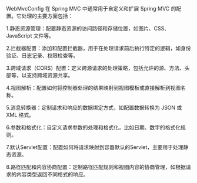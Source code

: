 WebMvcConfig 在 Spring MVC 中通常用于自定义和扩展 Spring MVC 的配置。它处理的主要方面包括：       

1.静态资源管理：配置静态资源的访问路径和存储位置，如图片、CSS、JavaScript 文件等。        
       
2.拦截器配置：添加和配置拦截器，用于在处理请求前后执行特定的逻辑，如身份验证、日志记录、权限检查等。      

3.跨域请求（CORS）配置：定义跨源请求的处理策略，包括允许的源、方法、头部等，以支持跨域资源共享。         

4.视图解析：配置如何将控制器处理的结果映射到视图模板或直接解析到视图名称。        

5.消息转换器：定制请求和响应的数据绑定方式，如配置数据转换为 JSON 或 XML 格式。       
      
6.参数和格式化：自定义请求参数的处理和格式化，比如日期、数字的格式化规则。       

7.默认Servlet配置：配置如何将请求映射到容器默认的Servlet，主要用于处理静态资源。         

8.路径匹配和内容协商配置：定制路径匹配规则和视图内容的协商管理，如根据请求的内容类型返回不同格式的响应。        
